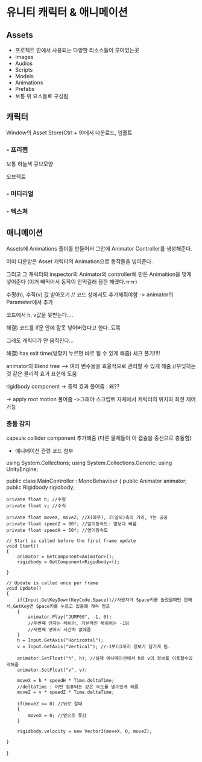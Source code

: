 # 유니티 캐릭터 & 애니메이션

## Assets
- 프로젝트 안에서 사용되는 다양한 리소스들이 모여있는곳
- Images
- Audios
- Scripts
- Models
- Animations
- Prefabs
- 보통 위 요소들로 구성됨
## 캐릭터
Window의 Asset Store(Ctrl + 9)에서 다운로드, 임폴트
### - 프리팹
보통 하늘색 큐브모양

오브젝트

### - 머티리얼

### - 텍스쳐

## 애니메이션
Assets에 Animations 폴더를 만들어서 그안에
Animator Controller를 생성해준다.

이미 다운받은 Asset 캐릭터의 Animation으로 동작들을 넣어준다. 

그리고 그 캐릭터의 inspector의 Animator의 controller에 만든 Animaition을 맞게 넣어준다 (이거 빼먹어서 동작이 안먹길래 잠깐 헤맸다.ㅠㅠ)

수평(h), 수직(v) 값 받아오기 // 코드 상에서도 추가해줘야함
-> animator의 Parameter에서 추가

코드에서 h, v값을 못받는다....

해결) 코드를 if문 안에 잘못 넣어버렸다고 한다..됴륵

그래도 캐릭터가 안 움직인다...

해결) has exit time(방향키 누르면 바로 될 수 있게 해줌) 체크 풀기!!!!

animator의 Blend tree --> 여러 변수들을 효율적으로 관리할 수 있게 해줌 //부딪히는 것 같은 물리적 효과 표현에 도움

rigidbody component
-> 중력 효과 풀어줌 : 왜??

-> apply root motion 풀어줌 ->그래야 스크립트 자체에서 캐릭터의 위치와 회전 제어 가능


### 충돌 감지
capsule collider component 추가해줌
(다른 물체들이 이 캡슐을 중신으로 충돌함)

* 애니메이션 관련 코드 첨부

using System.Collections;
using System.Collections.Generic;
using UnityEngine;

public class MainController : MonoBehaviour
{
    public Animator animator;
    public Rigidbody rigidbody;

    private float h; //수평
    private float v; //수직

    private float moveX, moveZ; //X(좌우), Z(앞뒤)축의 거리, Y는 공중
    private float speedZ = 80f; //앞이동속도: 옆보다 빠름
    private float speedH = 50f; //옆이동속도

    // Start is called before the first frame update
    void Start()
    {
        animator = GetComponent<Animator>();
        rigidbody = GetComponent<Rigidbody>();
        
    }

    // Update is called once per frame
    void Update()
    {   
        if(Input.GetKeyDown(KeyCode.Space))//사용자가 Space키를 눌렀을때만 한해서,GetKey면 Space키를 누르고 있을떄 계속 점프
        {
            animator.Play("JUMP00", -1, 0);
            //두번쨰 인자는 레이어, 기본적인 레이어는 -1임
            //세번째 넣어서 시간차 없애줌
        }
        h = Input.GetAxis("Horizontal");
        v = Input.GetAxis("Vertical"); //-1부터1까지 정보가 담기게 됨.

        animator.SetFloat("h", h); //실제 애니메이션에서 h와 v의 정보를 이용할수있게해줌
        animator.SetFloat("v", v);

        moveX = h * speedH * Time.deltaTime;
        //deltaTime : 어떤 컴퓨터든 같은 속도를 낼수있게 해줌
        moveZ = v * speedZ * Time.deltaTime; 

        if(moveZ <= 0) //뒤로 갈때
        {
            moveX = 0; //옆으로 못감
        }

        rigidbody.velocity = new Vector3(moveX, 0, moveZ);
         
    }
}
